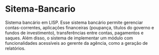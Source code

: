 # Sitema-Bancario
Sistema bancário em LISP.
Esse sistema bancário permite gerenciar contas-correntes, aplicações financeiras (poupança, títulos do governo e fundos de investimento), transferências entre contas, pagamentos e saques. Além disso, o sistema de implementar um módulo com funcionalidades acessíveis ao gerente da agência, como a geração de relatórios.
